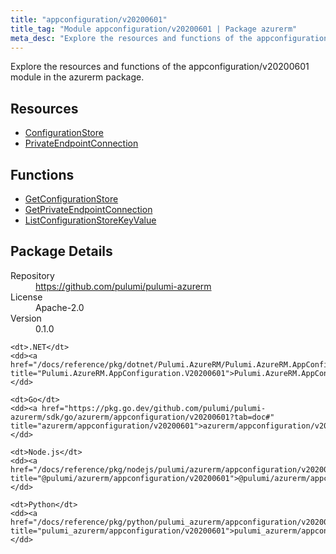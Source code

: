 ```yaml
---
title: "appconfiguration/v20200601"
title_tag: "Module appconfiguration/v20200601 | Package azurerm"
meta_desc: "Explore the resources and functions of the appconfiguration/v20200601 module in the azurerm package."
---
```


<!-- WARNING: this file was generated by Pulumi Docs Generator. -->
<!-- Do not edit by hand unless you're certain you know what you are doing! -->

Explore the resources and functions of the appconfiguration/v20200601 module in the azurerm package.

<h2 id="resources">Resources</h2>
<ul class="api">
    <li><a href="configurationstore" title="ConfigurationStore"><span class="symbol resource"></span>ConfigurationStore</a></li>
    <li><a href="privateendpointconnection" title="PrivateEndpointConnection"><span class="symbol resource"></span>PrivateEndpointConnection</a></li>
</ul>

<h2 id="functions">Functions</h2>
<ul class="api">
    <li><a href="getconfigurationstore" title="GetConfigurationStore"><span class="symbol function"></span>GetConfigurationStore</a></li>
    <li><a href="getprivateendpointconnection" title="GetPrivateEndpointConnection"><span class="symbol function"></span>GetPrivateEndpointConnection</a></li>
    <li><a href="listconfigurationstorekeyvalue" title="ListConfigurationStoreKeyValue"><span class="symbol function"></span>ListConfigurationStoreKeyValue</a></li>
</ul>

<h2 id="package-details">Package Details</h2>
<dl class="package-details">
	<dt>Repository</dt>
	<dd><a href="https://github.com/pulumi/pulumi-azurerm">https://github.com/pulumi/pulumi-azurerm</a></dd>
	<dt>License</dt>
	<dd>Apache-2.0</dd>
	<dt>Version</dt>
	<dd>0.1.0</dd>
</dl>



<dl class="tabular">

    <dt>.NET</dt>
    <dd><a href="/docs/reference/pkg/dotnet/Pulumi.AzureRM/Pulumi.AzureRM.AppConfiguration.V20200601.html" title="Pulumi.AzureRM.AppConfiguration.V20200601">Pulumi.AzureRM.AppConfiguration.V20200601</a></dd>

    <dt>Go</dt>
    <dd><a href="https://pkg.go.dev/github.com/pulumi/pulumi-azurerm/sdk/go/azurerm/appconfiguration/v20200601?tab=doc#" title="azurerm/appconfiguration/v20200601">azurerm/appconfiguration/v20200601</a></dd>

    <dt>Node.js</dt>
    <dd><a href="/docs/reference/pkg/nodejs/pulumi/azurerm/appconfiguration/v20200601/#" title="@pulumi/azurerm/appconfiguration/v20200601">@pulumi/azurerm/appconfiguration/v20200601</a></dd>

    <dt>Python</dt>
    <dd><a href="/docs/reference/pkg/python/pulumi_azurerm/appconfiguration/v20200601" title="pulumi_azurerm/appconfiguration/v20200601">pulumi_azurerm/appconfiguration/v20200601</a></dd>

</dl>


